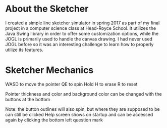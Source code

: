# About the Sketcher
I created a simple line sketcher simulator in spring 2017 as part of my final project in a computer science class at Head-Royce School. It utilizes the Java Swing library in order to offer some customization options, while the JOGL is primarily used to handle the canvas drawing. I had never used JOGL before so it was an interesting challenge to learn how to properly utilize its features.

# Sketcher Mechanics

WASD to move the pointer
QE to spin
Hold H to erase
R to reset

Pointer thickness and color and background color can be changed with the buttons at the bottom

Note: the button outlines will also spin, but where they are supposed to be can still be clicked
Help screen shows on startup and can be accessed again by clicking the bottom left question mark
